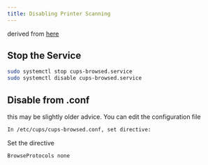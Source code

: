```yaml
---
title: Disabling Printer Scanning
---
```



derived from [here](https://askubuntu.com/questions/345083/how-do-i-disable-automatic-remote-printer-installation)

## Stop the Service

```bash
sudo systemctl stop cups-browsed.service 
sudo systemctl disable cups-browsed.service 
```

## Disable from .conf

this may be slightly older advice. You can edit the configuration file

```bash
In /etc/cups/cups-browsed.conf, set directive:
```

Set the directive

```
BrowseProtocols none
```
